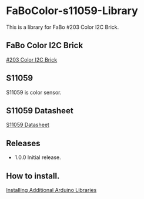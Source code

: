 # FaBoColor-s11059-Library

This is a library for FaBo #203 Color I2C Brick.

## FaBo Color I2C Brick

[#203 Color I2C Brick](http://fabo.io/203.html)

## S11059

S11059 is color sensor.

## S11059 Datasheet

[S11059 Datasheet](http://www.hamamatsu.com/resources/pdf/ssd/s11059-02dt_etc_kpic1082j.pdf)

## Releases

- 1.0.0 Initial release.

## How to install.

[Installing Additional Arduino Libraries](https://www.arduino.cc/en/Guide/Libraries)
